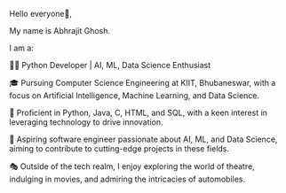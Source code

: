 Hello everyone👋, 

My name is Abhrajit Ghosh. 

I am a:

👨‍💻 Python Developer | AI, ML, Data Science Enthusiast 

🎓 Pursuing Computer Science Engineering at KIIT, Bhubaneswar, with a focus on Artificial Intelligence, Machine Learning, and Data Science.

💼 Proficient in Python, Java, C, HTML, and SQL, with a keen interest in leveraging technology to drive innovation.

🚀 Aspiring software engineer passionate about AI, ML, and Data Science, aiming to contribute to cutting-edge projects in these fields.

🎭 Outside of the tech realm, I enjoy exploring the world of theatre, indulging in movies, and admiring the intricacies of automobiles.

<!--
**u4ia-abhra/u4ia-abhra** is a ✨ _special_ ✨ repository because its `README.md` (this file) appears on your GitHub profile.

Here are some ideas to get you started:

- 🔭 I’m currently working on ...
- 🌱 I’m currently learning ...
- 👯 I’m looking to collaborate on ...
- 🤔 I’m looking for help with ...
- 💬 Ask me about ...
- 📫 How to reach me: ...
- 😄 Pronouns: ...
- ⚡ Fun fact: ...
-->
